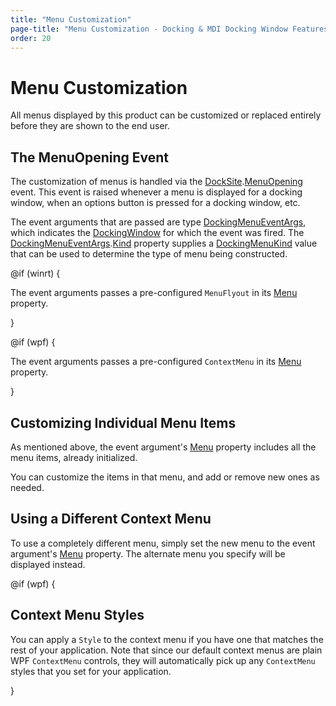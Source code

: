 ```yaml
---
title: "Menu Customization"
page-title: "Menu Customization - Docking & MDI Docking Window Features"
order: 20
---
```

# Menu Customization

All menus displayed by this product can be customized or replaced entirely before they are shown to the end user.

## The MenuOpening Event

The customization of menus is handled via the [DockSite](xref:@ActiproUIRoot.Controls.Docking.DockSite).[MenuOpening](xref:@ActiproUIRoot.Controls.Docking.DockSite.MenuOpening) event.  This event is raised whenever a menu is displayed for a docking window, when an options button is pressed for a docking window, etc.

The event arguments that are passed are type [DockingMenuEventArgs](xref:@ActiproUIRoot.Controls.Docking.DockingMenuEventArgs), which indicates the [DockingWindow](xref:@ActiproUIRoot.Controls.Docking.DockingWindow) for which the event was fired.  The [DockingMenuEventArgs](xref:@ActiproUIRoot.Controls.Docking.DockingMenuEventArgs).[Kind](xref:@ActiproUIRoot.Controls.Docking.DockingMenuEventArgs.Kind) property supplies a [DockingMenuKind](xref:@ActiproUIRoot.Controls.Docking.DockingMenuKind) value that can be used to determine the type of menu being constructed.

@if (winrt) {

The event arguments passes a pre-configured `MenuFlyout` in its [Menu](xref:@ActiproUIRoot.Controls.Docking.DockingMenuEventArgs.Menu) property. 

}

@if (wpf) {

The event arguments passes a pre-configured `ContextMenu` in its [Menu](xref:@ActiproUIRoot.Controls.Docking.DockingMenuEventArgs.Menu) property. 

}

## Customizing Individual Menu Items

As mentioned above, the event argument's [Menu](xref:@ActiproUIRoot.Controls.Docking.DockingMenuEventArgs.Menu) property includes all the menu items, already initialized.

You can customize the items in that menu, and add or remove new ones as needed.

## Using a Different Context Menu

To use a completely different menu, simply set the new menu to the event argument's [Menu](xref:@ActiproUIRoot.Controls.Docking.DockingMenuEventArgs.Menu) property.  The alternate menu you specify will be displayed instead.

@if (wpf) {

## Context Menu Styles

You can apply a `Style` to the context menu if you have one that matches the rest of your application.  Note that since our default context menus are plain WPF `ContextMenu` controls, they will automatically pick up any `ContextMenu` styles that you set for your application.

}
